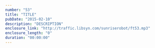 ```yaml
---
number: "53"
title: "TITLE"
pubDate: "2015-02-10"
description: "DESCRIPTION"
enclosure_link: "http://traffic.libsyn.com/sunriserobot/ft53.mp3"
enclosure_length: "0"
duration: "00:00:00"
---
```

